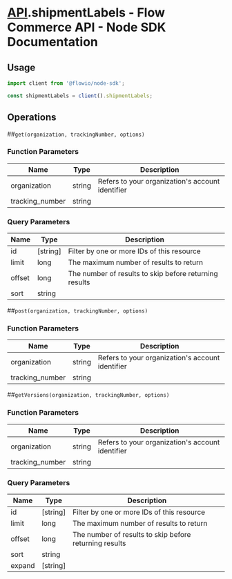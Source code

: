 # [API](README.md).shipmentLabels - Flow Commerce API - Node SDK Documentation

## Usage

```JavaScript
import client from '@flowio/node-sdk';

const shipmentLabels = client().shipmentLabels;
```

## Operations

##`get(organization, trackingNumber, options)`

### Function Parameters

| Name  | Type | Description |
| ---- | ---- | ---- |
| organization | string | Refers to your organization&#x27;s account identifier |
| tracking_number | string |  |

### Query Parameters

| Name  | Type | Description |
| ---- | ---- | ---- |
| id | [string] | Filter by one or more IDs of this resource |
| limit | long | The maximum number of results to return |
| offset | long | The number of results to skip before returning results |
| sort | string |  |

##`post(organization, trackingNumber, options)`

### Function Parameters

| Name  | Type | Description |
| ---- | ---- | ---- |
| organization | string | Refers to your organization&#x27;s account identifier |
| tracking_number | string |  |


##`getVersions(organization, trackingNumber, options)`

### Function Parameters

| Name  | Type | Description |
| ---- | ---- | ---- |
| organization | string | Refers to your organization&#x27;s account identifier |
| tracking_number | string |  |

### Query Parameters

| Name  | Type | Description |
| ---- | ---- | ---- |
| id | [string] | Filter by one or more IDs of this resource |
| limit | long | The maximum number of results to return |
| offset | long | The number of results to skip before returning results |
| sort | string |  |
| expand | [string] |  |

